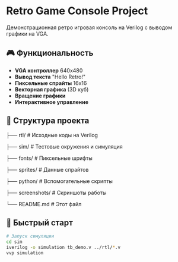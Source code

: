 # Retro Game Console Project

Демонстрационная ретро игровая консоль на Verilog с выводом графики на VGA.

## 🎮 Функциональность

- **VGA контроллер** 640x480
- **Вывод текста** "Hello Retro!" 
- **Пиксельные спрайты** 16x16
- **Векторная графика** (3D куб)
- **Вращение графики**
- **Интерактивное управление**

## 📁 Структура проекта
├── rtl/ # Исходные коды на Verilog

├── sim/ # Тестовые окружения и симуляция

├── fonts/ # Пиксельные шрифты

├── sprites/ # Данные спрайтов

├── python/ # Вспомогательные скрипты

├── screenshots/ # Скриншоты работы

└── README.md # Этот файл

## 🚀 Быстрый старт

```bash
# Запуск симуляции
cd sim
iverilog -o simulation tb_demo.v ../rtl/*.v
vvp simulation
